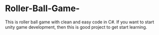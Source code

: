 # Roller-Ball-Game-
This is roller ball game with clean and easy code in C#.  If you want to start unity game development, then this is good project to get start learning.
